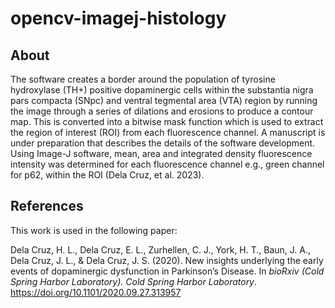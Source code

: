 # opencv-imagej-histology

## About 

The software creates a border around the population of tyrosine hydroxylase (TH+) positive dopaminergic cells within the substantia nigra pars compacta (SNpc) and ventral tegmental area (VTA) region by running the image through a series of dilations and erosions to produce a contour map. This is converted into a bitwise mask function which is used to extract the region of interest (ROI) from each fluorescence channel. A manuscript is under preparation that describes the details of the software development. Using Image-J software, mean, area and integrated density fluorescence intensity was determined for each fluorescence channel e.g., green channel for p62, within the ROI (Dela Cruz, et al. 2023).

## References

This work is used in the following paper:

Dela Cruz, H. L., Dela Cruz, E. L., Zurhellen, C. J., York, H. T., Baun, J. A., Dela Cruz, J. L., & Dela Cruz, J. S. (2020). New insights
underlying the early events of dopaminergic dysfunction in Parkinson’s Disease. In *bioRxiv (Cold Spring Harbor Laboratory).
Cold Spring Harbor Laboratory*. https://doi.org/10.1101/2020.09.27.313957
